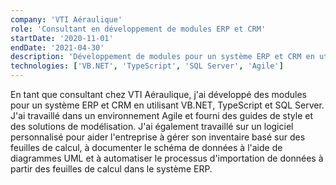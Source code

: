 ```yaml
---
company: 'VTI Aéraulique'
role: 'Consultant en développement de modules ERP et CRM'
startDate: '2020-11-01'
endDate: '2021-04-30'
description: 'Développement de modules pour un système ERP et CRM en utilisant VB.NET, TypeScript et SQL Server. Travail en environnement Agile et fourniture de guides de style et de solutions de modélisation.'
technologies: ['VB.NET', 'TypeScript', 'SQL Server', 'Agile']
---
```


En tant que consultant chez VTI Aéraulique, j'ai développé des modules pour un système ERP et CRM en utilisant VB.NET, TypeScript et SQL Server. J'ai travaillé dans un environnement Agile et fourni des guides de style et des solutions de modélisation. J'ai également travaillé sur un logiciel personnalisé pour aider l'entreprise à gérer son inventaire basé sur des feuilles de calcul, à documenter le schéma de données à l'aide de diagrammes UML et à automatiser le processus d'importation de données à partir des feuilles de calcul dans le système ERP.

